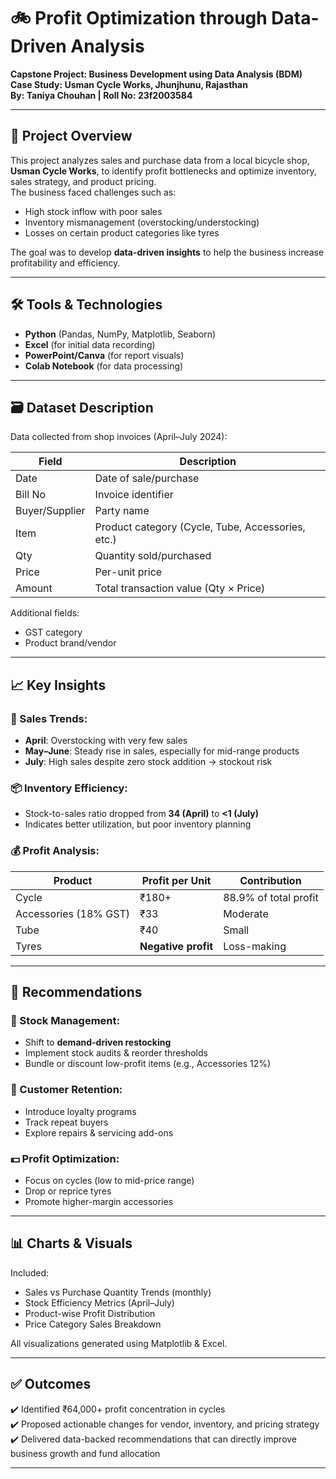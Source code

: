 # 🚲 Profit Optimization through Data-Driven Analysis
**Capstone Project: Business Development using Data Analysis (BDM)**  
**Case Study: Usman Cycle Works, Jhunjhunu, Rajasthan**  
**By: Taniya Chouhan | Roll No: 23f2003584**

---

## 📌 Project Overview

This project analyzes sales and purchase data from a local bicycle shop, **Usman Cycle Works**, to identify profit bottlenecks and optimize inventory, sales strategy, and product pricing.  
The business faced challenges such as:
- High stock inflow with poor sales
- Inventory mismanagement (overstocking/understocking)
- Losses on certain product categories like tyres

The goal was to develop **data-driven insights** to help the business increase profitability and efficiency.

---

## 🛠️ Tools & Technologies
- **Python** (Pandas, NumPy, Matplotlib, Seaborn)
- **Excel** (for initial data recording)
- **PowerPoint/Canva** (for report visuals)
- **Colab Notebook** (for data processing)

---

## 🗃️ Dataset Description

Data collected from shop invoices (April–July 2024):

| Field | Description |
|-------|-------------|
| Date | Date of sale/purchase |
| Bill No | Invoice identifier |
| Buyer/Supplier | Party name |
| Item | Product category (Cycle, Tube, Accessories, etc.) |
| Qty | Quantity sold/purchased |
| Price | Per-unit price |
| Amount | Total transaction value (Qty × Price) |

Additional fields:
- GST category
- Product brand/vendor

---

## 📈 Key Insights

### 🧾 Sales Trends:
- **April**: Overstocking with very few sales
- **May–June**: Steady rise in sales, especially for mid-range products
- **July**: High sales despite zero stock addition → stockout risk

### 📦 Inventory Efficiency:
- Stock-to-sales ratio dropped from **34 (April)** to **<1 (July)**
- Indicates better utilization, but poor inventory planning

### 💰 Profit Analysis:
| Product | Profit per Unit | Contribution |
|---------|------------------|--------------|
| Cycle | ₹180+ | 88.9% of total profit |
| Accessories (18% GST) | ₹33 | Moderate |
| Tube | ₹40 | Small |
| Tyres | **Negative profit** | Loss-making |

---

## 🧠 Recommendations

### 🔄 Stock Management:
- Shift to **demand-driven restocking**
- Implement stock audits & reorder thresholds
- Bundle or discount low-profit items (e.g., Accessories 12%)

### 📣 Customer Retention:
- Introduce loyalty programs
- Track repeat buyers
- Explore repairs & servicing add-ons

### 💵 Profit Optimization:
- Focus on cycles (low to mid-price range)
- Drop or reprice tyres
- Promote higher-margin accessories

---

## 📊 Charts & Visuals

Included:
- Sales vs Purchase Quantity Trends (monthly)
- Stock Efficiency Metrics (April–July)
- Product-wise Profit Distribution
- Price Category Sales Breakdown

All visualizations generated using Matplotlib & Excel.

---

## ✅ Outcomes

✔️ Identified ₹64,000+ profit concentration in cycles  
✔️ Proposed actionable changes for vendor, inventory, and pricing strategy  
✔️ Delivered data-backed recommendations that can directly improve business growth and fund allocation

---
